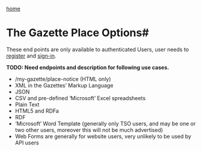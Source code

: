 [home](../home.html)
# The Gazette Place Options#


These end points are only available to authenticated Users, user needs  to [register](../authentication/registration.html) and [sign-in](../authentication/sign-in.html).

**TODO: Need endpoints and description for following use cases.**

  - /my-gazette/place-notice (HTML only)
  - XML in the Gazettes’ Markup Language
  - JSON
  - CSV and pre-defined ‘Microsoft’ Excel spreadsheets
  - Plain Text
  - HTML5 and RDFa
  - RDF
  - ‘Microsoft’ Word Template (generally only TSO users, and may be one or two other users, moreover this will not be
  much advertised)
  - Web Forms are generally for website users, very unlikely to be used by API users
